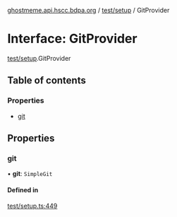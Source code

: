 [ghostmeme.api.hscc.bdpa.org](../README.md) / [test/setup](../modules/test_setup.md) / GitProvider

# Interface: GitProvider

[test/setup](../modules/test_setup.md).GitProvider

## Table of contents

### Properties

- [git](test_setup.GitProvider.md#git)

## Properties

### git

• **git**: `SimpleGit`

#### Defined in

[test/setup.ts:449](https://github.com/nhscc/ghostmeme.api.hscc.bdpa.org/blob/311fb73/test/setup.ts#L449)
